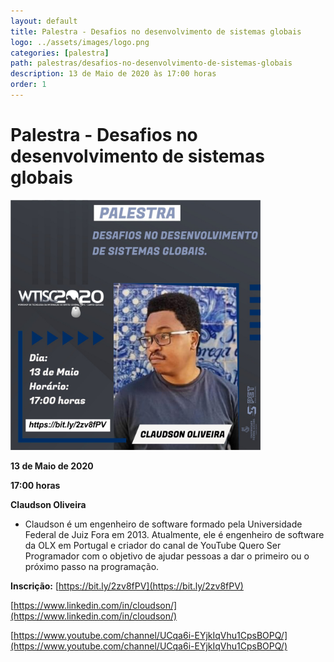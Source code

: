 ```yaml
---
layout: default
title: Palestra - Desafios no desenvolvimento de sistemas globais
logo: ../assets/images/logo.png
categories: [palestra]
path: palestras/desafios-no-desenvolvimento-de-sistemas-globais
description: 13 de Maio de 2020 às 17:00 horas
order: 1
---
```



# Palestra - Desafios no desenvolvimento de sistemas globais

<img src="../assets/images/p1.jpeg" alt="palestra 1" width="400">
  
<i class="fa fa-calendar-check-o" aria-hidden="true" style="color: #159957"></i> **13 de Maio de 2020**

<i class="fa fa-clock-o" aria-hidden="true" style="color: #159957"></i> **17:00 horas**

<i class="fas fa-chalkboard-teacher"  style="color: #159957"></i> **Claudson Oliveira**

  * Claudson é um engenheiro de software formado pela Universidade Federal de Juiz Fora em 2013. Atualmente, ele é engenheiro de software da OLX em Portugal e criador do canal de YouTube Quero Ser Programador com o objetivo de ajudar pessoas a dar o primeiro ou o próximo passo na programação.   

<i class="fas fa-clipboard-check" style="color: #159957"></i> **Inscrição:** [https://bit.ly/2zv8fPV](https://bit.ly/2zv8fPV)

<i class="fab fa-linkedin" style="color: #159957"></i> [https://www.linkedin.com/in/cloudson/](https://www.linkedin.com/in/cloudson/)

<i class="fab fa-youtube" style="color: #159957"></i>  [https://www.youtube.com/channel/UCqa6i-EYjkIqVhu1CpsBOPQ/](https://www.youtube.com/channel/UCqa6i-EYjkIqVhu1CpsBOPQ/)
